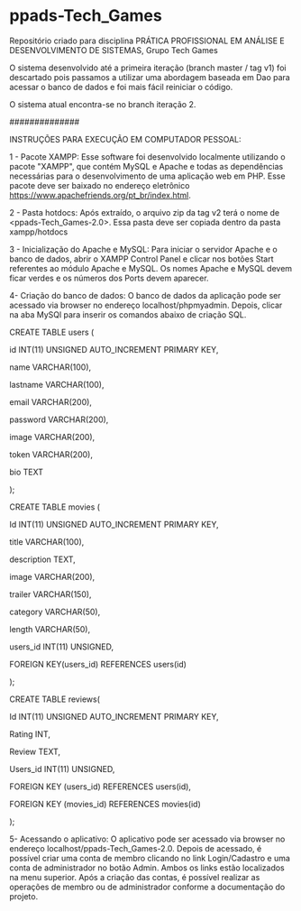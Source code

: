 # ppads-Tech_Games

Repositório criado para disciplina PRÁTICA PROFISSIONAL EM ANÁLISE E DESENVOLVIMENTO DE SISTEMAS, Grupo Tech Games

O sistema desenvolvido até a primeira iteração (branch master / tag v1) foi descartado pois passamos a utilizar uma abordagem baseada em Dao para acessar o banco de dados e foi mais fácil reiniciar o código. 

O sistema atual encontra-se no branch iteração 2.

##############

INSTRUÇÕES PARA EXECUÇÃO EM COMPUTADOR PESSOAL:

1 - Pacote XAMPP: 
Esse software foi desenvolvido localmente utilizando o pacote "XAMPP", que contém MySQL e Apache e todas as dependências necessárias para o desenvolvimento de uma aplicação web em PHP. Esse pacote deve ser baixado no endereço eletrônico https://www.apachefriends.org/pt_br/index.html.

2 - Pasta hotdocs:
Após extraído, o arquivo zip da tag v2 terá o nome de <ppads-Tech_Games-2.0>. Essa pasta deve ser copiada dentro da pasta xampp/hotdocs

3 - Inicialização do Apache e MySQL:
Para iniciar o servidor Apache e o banco de dados, abrir o XAMPP Control Panel e clicar nos botões Start referentes ao módulo Apache e MySQL. Os nomes Apache e MySQL devem ficar verdes e os números dos Ports devem aparecer. 

4- Criação do banco de dados:
O banco de dados da aplicação pode ser acessado via browser no endereço localhost/phpmyadmin. Depois, clicar na aba MySQl para inserir os comandos abaixo de criação SQL.  








CREATE TABLE users ( 

id INT(11) UNSIGNED AUTO_INCREMENT PRIMARY KEY,  

name VARCHAR(100), 

lastname VARCHAR(100),  

email  VARCHAR(200),  

password VARCHAR(200),  

image VARCHAR(200),  

token VARCHAR(200),  

bio TEXT 

); 

 

 

CREATE TABLE movies ( 

Id INT(11) UNSIGNED AUTO_INCREMENT PRIMARY KEY,  

title VARCHAR(100),  

description TEXT,  

image VARCHAR(200),  

trailer VARCHAR(150),  

category VARCHAR(50),  

length VARCHAR(50),  

users_id INT(11) UNSIGNED,  

FOREIGN KEY(users_id) REFERENCES  users(id) 

); 

 

 

CREATE TABLE reviews( 

Id INT(11) UNSIGNED AUTO_INCREMENT PRIMARY KEY,  

Rating INT,  

Review TEXT,  

Users_id INT(11) UNSIGNED,  

FOREIGN KEY (users_id) REFERENCES users(id),  

FOREIGN KEY (movies_id) REFERENCES movies(id) 

); 

 

 

5- Acessando o aplicativo:
O aplicativo pode ser acessado via browser no endereço localhost/ppads-Tech_Games-2.0. Depois de acessado, é possível criar uma conta de membro clicando no link Login/Cadastro e uma conta de administrador no botão Admin. Ambos os links estão localizados na menu superior. Após a criação das contas, é possível realizar as operações de membro ou de administrador conforme a documentação do projeto. 
